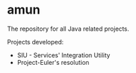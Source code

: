 # amun

The repository for all Java related projects.

<p>Projects developed:</p>

<ul>
<li>SIU - Services' Integration Utility</li>
<li>Project-Euler's resolution</li>
</ul>

